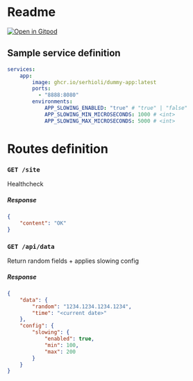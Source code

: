 # Readme
[![Open in Gitpod](https://gitpod.io/button/open-in-gitpod.svg)](https://gitpod.io/#serhioli/dummy-app)
## Sample service definition
```yaml
services:
    app:
        image: ghcr.io/serhioli/dummy-app:latest
        ports:
          - "8888:8080"
        environments:
            APP_SLOWING_ENABLED: "true" # "true" | "false"
            APP_SLOWING_MIN_MICROSECONDS: 1000 # <int>
            APP_SLOWING_MAX_MICROSECONDS: 5000 # <int>
```
# Routes definition
### `GET /site`
Healthcheck
##### Response
```json
{
    "content": "OK"
}
```

### `GET /api/data`
Return random fields + applies slowing config
##### Response
```json
{
    "data": {
        "random": "1234.1234.1234.1234",
        "time": "<current date>"
    },
    "config": {
        "slowing": {
            "enabled": true,
            "min": 100,
            "max": 200
        }
    }
}
```
